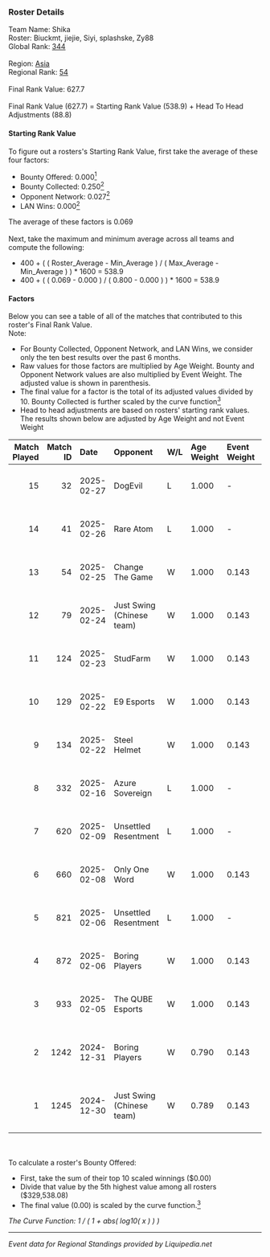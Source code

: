 ### Roster Details<br />
Team Name: Shika<br />
Roster: Biuckmt, jiejie, Siyi, splashske, Zy88<br />
Global Rank: [344](../standings_global.md)<br />
<br />
Region: [Asia]( ../standings_asia.md)<br />
Regional Rank: [54]( ../standings_asia.md)<br />
<br />
Final Rank Value:  627.7<br />
<br />
Final Rank Value (627.7) = Starting Rank Value (538.9) + Head To Head Adjustments (88.8)<br />

#### Starting Rank Value<br />
To figure out a rosters's Starting Rank Value, first take the average of these four factors:<br />
- Bounty Offered: 0.000[<sup>1</sup>](#table2)
- Bounty Collected: 0.250[<sup>2</sup>](#table1)
- Opponent Network: 0.027[<sup>2</sup>](#table1)
- LAN Wins: 0.000[<sup>2</sup>](#table1)

The average of these factors is 0.069<br />
<br />
Next, take the maximum and minimum average across all teams and compute the following:<br />
- 400 + ( ( Roster_Average - Min_Average ) / ( Max_Average - Min_Average ) ) * 1600 = 538.9
- 400 + ( ( 0.069 - 0.000 ) / ( 0.800 - 0.000 ) ) * 1600 = 538.9


#### Factors<br />
Below you can see a table of all of the matches that contributed to this roster's Final Rank Value.<br />
Note:<br />

- For Bounty Collected, Opponent Network, and LAN Wins, we consider only the ten best results over the past 6 months.
- Raw values for those factors are multiplied by Age Weight. Bounty and Opponent Network values are also multiplied by Event Weight. The adjusted value is shown in parenthesis.
- The final value for a factor is the total of its adjusted values divided by 10. Bounty Collected is further scaled by the curve function[<sup>3</sup>](#curveFunction)
- Head to head adjustments are based on rosters' starting rank values. The results shown below are adjusted by Age Weight and not Event Weight
<span id="table1"></span><br />


| Match Played | Match ID | Date       | Opponent                  | W/L | Age Weight | Event Weight | Bounty Collected | Opponent Network | LAN Wins  | H2H Adj. | Roster                                 |
| -: | -: | :- | :- | :- | :- | :- | :- | :- | :- | -: | :- |
|           15 |       32 | 2025-02-27 | DogEvil                   | L   | 1.000      | -            | -                | -                | -         |    -6.12 | Biuckmt, jiejie, Siyi, splashske, Zy88 |
|           14 |       41 | 2025-02-26 | Rare Atom                 | L   | 1.000      | -            | -                | -                | -         |    -3.62 | Biuckmt, jiejie, Siyi, splashske, Zy88 |
|           13 |       54 | 2025-02-25 | Change The Game           | W   | 1.000      | 0.143        | 0.061 (0.009)    | 0.221 (0.032)    | 0 (0.000) |    19.45 | Biuckmt, jiejie, Siyi, splashske, Zy88 |
|           12 |       79 | 2025-02-24 | Just Swing (Chinese team) | W   | 1.000      | 0.143        | 0.005 (0.001)    | 0.346 (0.049)    | 0 (0.000) |    18.23 | Biuckmt, jiejie, Siyi, splashske, Zy88 |
|           11 |      124 | 2025-02-23 | StudFarm                  | W   | 1.000      | 0.143        | 0.000 (0.000)    | 0.094 (0.013)    | 0 (0.000) |     8.46 | Biuckmt, jiejie, Siyi, splashske, Zy88 |
|           10 |      129 | 2025-02-22 | E9 Esports                | W   | 1.000      | 0.143        | 0.000 (0.000)    | 0.037 (0.005)    | 0 (0.000) |    10.60 | Biuckmt, jiejie, Siyi, splashske, Zy88 |
|            9 |      134 | 2025-02-22 | Steel Helmet              | W   | 1.000      | 0.143        | 0.000 (0.000)    | 0.130 (0.019)    | 0 (0.000) |    15.25 | Biuckmt, jiejie, Siyi, splashske, Zy88 |
|            8 |      332 | 2025-02-16 | Azure Sovereign           | L   | 1.000      | -            | -                | -                | -         |   -22.49 | Biuckmt, NARONE, S1kura, Siyi, Zy88    |
|            7 |      620 | 2025-02-09 | Unsettled Resentment      | L   | 1.000      | -            | -                | -                | -         |    -9.78 | Biuckmt, jiejie, S1kura, Siyi, Zy88    |
|            6 |      660 | 2025-02-08 | Only One Word             | W   | 1.000      | 0.143        | 0.001 (0.000)    | 0.190 (0.027)    | 0 (0.000) |    17.23 | Biuckmt, jiejie, S1kura, Siyi, Zy88    |
|            5 |      821 | 2025-02-06 | Unsettled Resentment      | L   | 1.000      | -            | -                | -                | -         |    -8.81 | Biuckmt, jiejie, S1kura, Siyi, Zy88    |
|            4 |      872 | 2025-02-06 | Boring Players            | W   | 1.000      | 0.143        | 0.000 (0.000)    | 0.344 (0.049)    | 0 (0.000) |    12.95 | Biuckmt, jiejie, S1kura, Siyi, Zy88    |
|            3 |      933 | 2025-02-05 | The QUBE Esports          | W   | 1.000      | 0.143        | 0.000 (0.000)    | 0.000 (0.000)    | 0 (0.000) |     8.54 | Biuckmt, jiejie, S1kura, Siyi, Zy88    |
|            2 |     1242 | 2024-12-31 | Boring Players            | W   | 0.790      | 0.143        | 0.000 (0.000)    | 0.344 (0.039)    | 0 (0.000) |    11.07 | Biuckmt, FIOURN, jiejie, NARONE, Zy88  |
|            1 |     1245 | 2024-12-30 | Just Swing (Chinese team) | W   | 0.789      | 0.143        | 0.005 (0.001)    | 0.346 (0.039)    | 0 (0.000) |    17.88 | Biuckmt, FIOURN, jiejie, NARONE, Zy88  |

<br />
<span id="table2"></span><br />
To calculate a roster's Bounty Offered:<br />

- First, take the sum of their top 10 scaled winnings ($0.00)
- Divide that value by the 5th highest value among all rosters ($329,538.08)
- The final value (0.00) is scaled by the curve function.[<sup>3</sup>](#curveFunction)

<span id="curveFunction"></span>_The Curve Function: 1 / ( 1 + abs( log10( x ) ) )_<br />

---
_Event data for Regional Standings provided by Liquipedia.net_<br />
